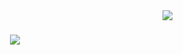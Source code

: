 <img align= "right" src= "https://visitor-badge.laobi.icu/badge?page_id=alexxodavid.alexxodavid" />

<h1 align= "center" > 
<a href = "https://git.io/typing-svg">
  <img src ="https://readme-typing-svg.herokuapp.com/?
  font=righteous&size=35&color=blue&center=true&vCenter=true&width=500&height&=70&duration=4000&lines=Sugar+Honey+Ice+Tea!;+It+Works+:+ummmm...+I'm+Alex+David;" />
  </a>

</h1>
<!--
**alexxodavid/alexxodavid** is a ✨ _special_ ✨ repository because its `README.md` (this file) appears on your GitHub profile.

Here are some ideas to get you started:

- 🔭 I’m currently working on ...
- 🌱 I’m currently learning ...
- 👯 I’m looking to collaborate on ...
- 🤔 I’m looking for help with ...
- 💬 Ask me about ...
- 📫 How to reach me: ...
- 😄 Pronouns: ...
- ⚡ Fun fact: ...
-->
